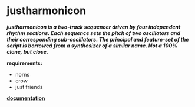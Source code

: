 # justharmonicon

***justharmonicon is a two-track sequencer driven by four independent rhythm sections. Each sequence sets the pitch of two oscillators and their corresponding sub-oscillators. The principal and feature-set of the script is borrowed from a synthesizer of a similar name. Not a 100% clone, but close.***

**requirements:**

* norns
* crow
* just friends

[**documentation**](https://github.com/sonocircuit/justharmonicon/blob/main/doc/JUSTHARMONICON%20USER%20GUIDE%20v1.0.4.pdf)
